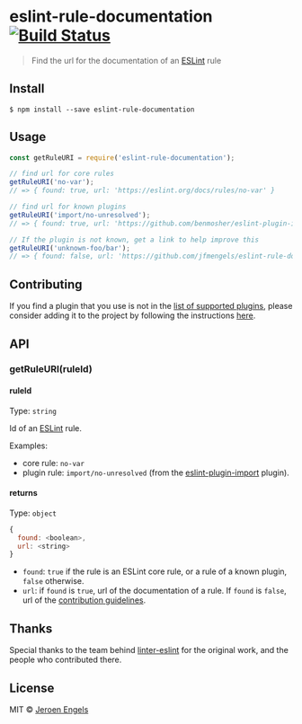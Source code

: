 # eslint-rule-documentation [![Build Status](https://travis-ci.org/jfmengels/eslint-rule-documentation.svg?branch=master)](https://travis-ci.org/jfmengels/eslint-rule-documentation)

> Find the url for the documentation of an [ESLint] rule


## Install

```
$ npm install --save eslint-rule-documentation
```


## Usage

```js
const getRuleURI = require('eslint-rule-documentation');

// find url for core rules
getRuleURI('no-var');
// => { found: true, url: 'https://eslint.org/docs/rules/no-var' }

// find url for known plugins
getRuleURI('import/no-unresolved');
// => { found: true, url: 'https://github.com/benmosher/eslint-plugin-import/blob/master/docs/rules/no-unresolved.md' }

// If the plugin is not known, get a link to help improve this
getRuleURI('unknown-foo/bar');
// => { found: false, url: 'https://github.com/jfmengels/eslint-rule-documentation/blob/master/contributing.md' }
```

## Contributing

If you find a plugin that you use is not in the [list of supported plugins](./plugins.json), please consider adding it to the project by following the instructions [here](./contributing.md).


## API

### getRuleURI(ruleId)



#### ruleId

Type: `string`

Id of an [ESLint] rule.

Examples:
- core rule: `no-var`
- plugin rule: `import/no-unresolved` (from the [eslint-plugin-import] plugin).

#### returns

Type: `object`

```js
{
  found: <boolean>,
  url: <string>
}
```

- `found`: `true` if the rule is an ESLint core rule, or a rule of a known plugin, `false` otherwise.
- `url`: if `found` is `true`, url of the documentation of a rule. If `found` is `false`, url of the [contribution guidelines](./contributing.md).

## Thanks

Special thanks to the team behind [linter-eslint] for the original work, and the people who contributed there.


## License

MIT © [Jeroen Engels](https://github.com/jfmengels)

[eslint-plugin-import]: https://github.com/benmosher/eslint-plugin-import
[ESLint]: https://eslint.org/
[linter-eslint]: https://github.com/AtomLinter/linter-eslint
